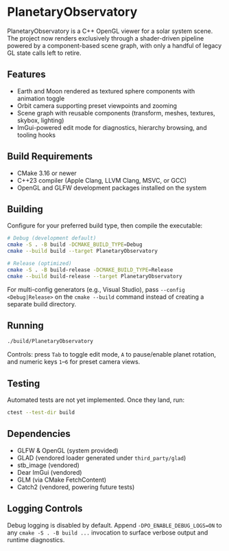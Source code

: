 # PlanetaryObservatory

PlanetaryObservatory is a C++ OpenGL viewer for a solar system scene. The project
now renders exclusively through a shader-driven pipeline powered by a
component-based scene graph, with only a handful of legacy GL state calls left to
retire.

## Features

- Earth and Moon rendered as textured sphere components with animation toggle
- Orbit camera supporting preset viewpoints and zooming
- Scene graph with reusable components (transform, meshes, textures, skybox, lighting)
- ImGui-powered edit mode for diagnostics, hierarchy browsing, and tooling hooks

## Build Requirements

- CMake 3.16 or newer
- C++23 compiler (Apple Clang, LLVM Clang, MSVC, or GCC)
- OpenGL and GLFW development packages installed on the system

## Building

Configure for your preferred build type, then compile the executable:

```bash
# Debug (development default)
cmake -S . -B build -DCMAKE_BUILD_TYPE=Debug
cmake --build build --target PlanetaryObservatory

# Release (optimized)
cmake -S . -B build-release -DCMAKE_BUILD_TYPE=Release
cmake --build build-release --target PlanetaryObservatory
```

For multi-config generators (e.g., Visual Studio), pass `--config <Debug|Release>`
on the `cmake --build` command instead of creating a separate build directory.

## Running

```bash
./build/PlanetaryObservatory
```

Controls: press `Tab` to toggle edit mode, `A` to pause/enable planet rotation,
and numeric keys `1`–`6` for preset camera views.

## Testing

Automated tests are not yet implemented. Once they land, run:

```bash
ctest --test-dir build
```

## Dependencies

- GLFW & OpenGL (system provided)
- GLAD (vendored loader generated under `third_party/glad`)
- stb_image (vendored)
- Dear ImGui (vendored)
- GLM (via CMake FetchContent)
- Catch2 (vendored, powering future tests)

## Logging Controls

Debug logging is disabled by default. Append `-DPO_ENABLE_DEBUG_LOGS=ON` to any
`cmake -S . -B build ...` invocation to surface verbose output and runtime
diagnostics.
